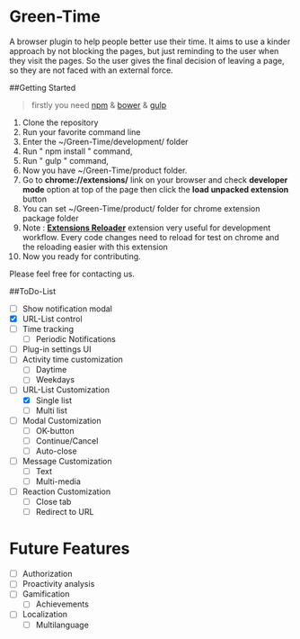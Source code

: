 # Green-Time
A browser plugin to help people better use their time. It aims to use a kinder approach by not blocking the pages, but just reminding to the user when they visit the pages. So the user gives the final decision of leaving a page, so they are not faced with an external force.

##Getting Started

> firstly you need [npm](https://nodejs.org/en/)  & [bower](http://bower.io/) & [gulp](https://github.com/gulpjs/gulp/blob/master/docs/getting-started.md)

1. Clone the repository
2. Run your favorite command line
3. Enter the ~/Green-Time/development/ folder
  1. Run " npm install " command,
  2. Run " gulp " command,
  3. Now you have ~/Green-Time/product folder.
4. Go to **chrome://extensions/** link on your browser and check **developer mode** option at top of the page then click the **load unpacked extension** button
  1. You can set ~/Green-Time/product/ folder for chrome extension package folder
  2. Note : **[Extensions Reloader](https://chrome.google.com/webstore/detail/extensions-reloader/fimgfedafeadlieiabdeeaodndnlbhid/)** extension very useful for development workflow. Every code changes need to reload for test on chrome and the reloading easier with this extension
5. Now you ready for contributing.

Please feel free for contacting us.

##ToDo-List


- [ ] Show notification modal
- [X] URL-List control
- [ ] Time tracking
  - [ ] Periodic Notifications
- [ ] Plug-in settings UI
- [ ] Activity time customization
  - [ ] Daytime
  - [ ] Weekdays
- [ ] URL-List Customization
  - [X] Single list
  - [ ] Multi list
- [ ] Modal Customization
  - [ ] OK-button
  - [ ] Continue/Cancel
  - [ ] Auto-close
- [ ] Message Customization
  - [ ] Text
  - [ ] Multi-media
- [ ] Reaction Customization
  - [ ] Close tab
  - [ ] Redirect to URL

# Future Features

- [ ] Authorization
- [ ] Proactivity analysis
- [ ] Gamification
  - [ ] Achievements
- [ ] Localization
  - [ ] Multilanguage
